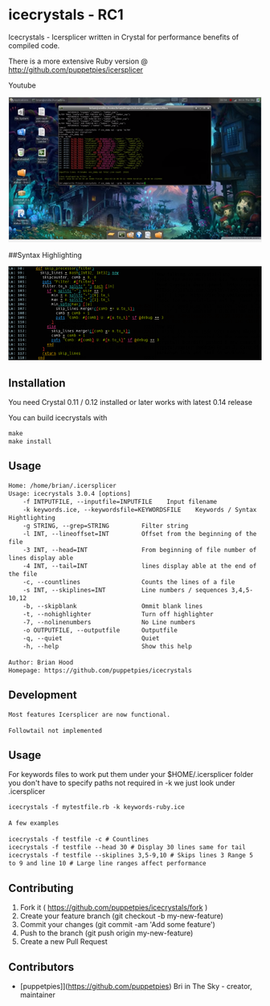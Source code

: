# icecrystals - RC1

Icecrystals - Icersplicer written in Crystal for performance benefits of compiled code.

There is a more extensive Ruby version @ http://github.com/puppetpies/icersplicer

Youtube
 
[![Icecrystals Demo](https://github.com/puppetpies/icecrystals/blob/f10f99b743db43955d8beeafecc11ea84623cf13/Screenshot.png)](https://www.youtube.com/watch?v=ozboFecEkwY)

##Syntax Highlighting

![Icersplicer Nova](https://raw.githubusercontent.com/puppetpies/icecrystals/master/hightlight_sample.png)

## Installation

You need Crystal 0.11 / 0.12 installed or later works with latest 0.14 release

You can build icecrystals with

````
make
make install
````

## Usage

````
Home: /home/brian/.icersplicer
Usage: icecrystals 3.0.4 [options]
    -f INTPUTFILE, --inputfile=INPUTFILE	Input filename
    -k keywords.ice, --keywordsfile=KEYWORDSFILE	Keywords / Syntax Hightlighting
    -g STRING, --grep=STRING         Filter string
    -l INT, --lineoffset=INT         Offset from the beginning of the file
    -3 INT, --head=INT               From beginning of file number of lines display able
    -4 INT, --tail=INT               lines display able at the end of the file
    -c, --countlines                 Counts the lines of a file
    -s INT, --skiplines=INT          Line numbers / sequences 3,4,5-10,12
    -b, --skipblank                  Ommit blank lines
    -t, --nohighlighter              Turn off highlighter
    -7, --nolinenumbers              No Line numbers
    -o OUTPUTFILE, --outputfile      Outputfile
    -q, --quiet                      Quiet
    -h, --help                       Show this help

Author: Brian Hood
Homepage: https://github.com/puppetpies/icecrystals
````

## Development

````
Most features Icersplicer are now functional.

Followtail not implemented

````

## Usage

For keywords files to work put them under your $HOME/.icersplicer folder you don't have to specify paths not required in -k we just look under .icersplicer

````
icecrystals -f mytestfile.rb -k keywords-ruby.ice

A few examples

icecrystals -f testfile -c # Countlines
icecrystals -f testfile --head 30 # Display 30 lines same for tail
icecrystals -f testfile --skiplines 3,5-9,10 # Skips lines 3 Range 5 to 9 and line 10 # Large line ranges affect performance
````

## Contributing

1. Fork it ( https://github.com/puppetpies/icecrystals/fork )
2. Create your feature branch (git checkout -b my-new-feature)
3. Commit your changes (git commit -am 'Add some feature')
4. Push to the branch (git push origin my-new-feature)
5. Create a new Pull Request

## Contributors

- [puppetpies]](https://github.com/puppetpies) Bri in The Sky - creator, maintainer

